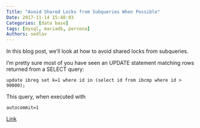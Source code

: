 ```yaml
---
Title: "Avoid Shared Locks from Subqueries When Possible"
Date: 2017-11-14 15:48:03
Categories: [data base]
tags: [mysql, mariadb, percona]
Authors: sedlav
---
```


In this blog post, we’ll look at how to avoid shared locks from subqueries.

I’m pretty sure most of you have seen an UPDATE statement matching rows returned from a SELECT query:

```
update ibreg set k=1 where id in (select id from ibcmp where id > 90000);
```

This query, when executed with

```
autocommit=1
```

[Link](https://www.percona.com/blog/2017/09/25/avoid-shared-locks-from-subqueries-when-possible/)
